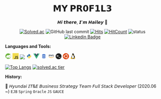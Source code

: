 <p align="center">
 <h1 align="center">𝗠𝗬 𝗣𝗥𝟬𝗙𝟭𝗟𝟯</h2>
 <p align="center">𝙃𝙞 𝙩𝙝𝙚𝙧𝙚, 𝙄'𝙢 𝙃𝙖𝙞𝙡𝙚𝙮 👋</p>
</p>

<div align="center">
 
 [![Solved.ac](http://mazassumnida.wtf/api/mini/generate_badge?boj=publu05)](https://solved.ac/publu05)
 ![GitHub last commit](https://img.shields.io/github/last-commit/kHeNoTbB/RESUME.svg)
 [![Hits](https://hits.seeyoufarm.com/api/count/incr/badge.svg?url=https://github.com/kHeNoTbB)](https://hits.seeyoufarm.com)
 [![HitCount](http://hits.dwyl.com/kHeNoTbB/hits.svg)](https://github.com/kHeNoTbB)
 ![status](https://img.shields.io/badge/working-red.svg)
 [![Linkedin Badge](https://img.shields.io/badge/-LinkedIn-blue?style=flat-square&logo=Linkedin&logoColor=white&link=https://www.linkedin.com/in/haileys3/)](https://www.linkedin.com/in/haileys3/)
 
 
 </div>

<!--  정보
https://kinetic.codes/2020/07/14/git-profile/
https://nitratine.net/blog/post/github-badges/ -->


**Languages and Tools:**

<code><img height="20" src="https://raw.githubusercontent.com/github/explore/80688e429a7d4ef2fca1e82350fe8e3517d3494d/topics/spring-boot/spring-boot.png"></code>
<code><img height="20" src="https://raw.githubusercontent.com/github/explore/80688e429a7d4ef2fca1e82350fe8e3517d3494d/topics/javascript/javascript.png"></code>
<code><img height="20" src="https://upload.wikimedia.org/wikipedia/commons/thumb/1/10/CSS3_and_HTML5_logos_and_wordmarks.svg/791px-CSS3_and_HTML5_logos_and_wordmarks.svg.png"></code>
<code><img height="20" src="https://raw.githubusercontent.com/github/explore/80688e429a7d4ef2fca1e82350fe8e3517d3494d/topics/python/python.png"></code>
<code><img height="20" src="https://raw.githubusercontent.com/github/explore/80688e429a7d4ef2fca1e82350fe8e3517d3494d/topics/vue/vue.png"></code>
<code><img height="20" src="https://raw.githubusercontent.com/github/explore/80688e429a7d4ef2fca1e82350fe8e3517d3494d/topics/sql/sql.png"></code>
<code><img height="20" src="https://raw.githubusercontent.com/github/explore/fbceb94436312b6dacde68d122a5b9c7d11f9524/topics/aws/aws.png"></code>
<code><img height="20" src="https://raw.githubusercontent.com/github/explore/80688e429a7d4ef2fca1e82350fe8e3517d3494d/topics/terminal/terminal.png"></code>
<code><img height="20" src="https://raw.githubusercontent.com/github/explore/80688e429a7d4ef2fca1e82350fe8e3517d3494d/topics/ubuntu/ubuntu.png"></code>
<code><img height="20" src="https://raw.githubusercontent.com/github/explore/80688e429a7d4ef2fca1e82350fe8e3517d3494d/topics/linux/linux.png"></code>

<!--[![Hailey's github stats](https://github-readme-stats.vercel.app/api?username=kHeNoTbB)](https://github.com/anuraghazra/github-readme-stats)-->


[![Top Langs](https://github-readme-stats.vercel.app/api/top-langs/?username=kHeNoTbB&layout=compact)](https://github.com/anuraghazra/github-readme-stats)
[![solved.ac tier](http://mazassumnida.wtf/api/generate_badge?boj=publu05)](https://solved.ac/publu05)

**History:**

🌱 𝘏𝘺𝘶𝘯𝘥𝘢𝘪 𝘐𝘛&𝘌 𝘉𝘶𝘴𝘪𝘯𝘦𝘴𝘴 𝘚𝘵𝘳𝘢𝘵𝘦𝘨𝘺 𝘛𝘦𝘢𝘮 𝘍𝘶𝘭𝘭 𝘚𝘵𝘢𝘤𝘬 𝘋𝘦𝘷𝘦𝘭𝘰𝘱𝘦𝘳 (2020.06 ~) `EJB` `Spring` `Oracle` `JS` `GAUCE`




<!--
**kHeNoTbB/kHeNoTbB** is a ✨ _special_ ✨ repository because its `README.md` (this file) appears on your GitHub profile.

Here are some ideas to get you started:

- 🔭 I’m currently working on ...
- 🌱 I’m currently learning ...
- 👯 I’m looking to collaborate on ...
- 🤔 I’m looking for help with ...
- 💬 Ask me about ...
- 📫 How to reach me: ...
- 😄 Pronouns: ...
- ⚡ Fun fact: ...
-->
